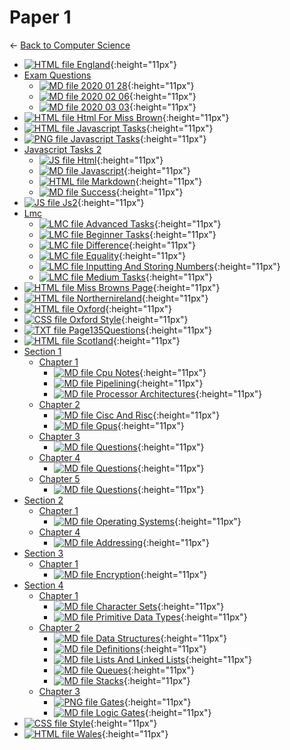 # Paper 1

← [Back to Computer Science](..)

- [![HTML file](https://img.icons8.com/windows/512/4a90e2/regular-document.png) England](england.html){:height="11px"}
- [Exam Questions](exam_questions/index.html)
  - [![MD file](exam_questions/https://img.icons8.com/windows/512/4a90e2/regular-document.png) 2020 01 28](exam_questions/2020_01_28.html){:height="11px"}
  - [![MD file](exam_questions/https://img.icons8.com/windows/512/4a90e2/regular-document.png) 2020 02 06](exam_questions/2020_02_06.html){:height="11px"}
  - [![MD file](exam_questions/https://img.icons8.com/windows/512/4a90e2/regular-document.png) 2020 03 03](exam_questions/2020_03_03.html){:height="11px"}
- [![HTML file](https://img.icons8.com/windows/512/4a90e2/regular-document.png) Html For Miss Brown](html_for_miss_brown.html){:height="11px"}
- [![HTML file](https://img.icons8.com/windows/512/4a90e2/regular-document.png) Javascript Tasks](javascript_tasks.html){:height="11px"}
- [![PNG file](https://img.icons8.com/windows/512/4a90e2/image-document.png) Javascript Tasks](javascript_tasks.png){:height="11px"}
- [Javascript Tasks 2](javascript_tasks_2/index.html)
  - [![JS file](javascript_tasks_2/https://img.icons8.com/windows/512/4a90e2/js.png) Html](javascript_tasks_2/html.js){:height="11px"}
  - [![MD file](javascript_tasks_2/https://img.icons8.com/windows/512/4a90e2/regular-document.png) Javascript](javascript_tasks_2/javascript.html){:height="11px"}
  - [![HTML file](javascript_tasks_2/https://img.icons8.com/windows/512/4a90e2/regular-document.png) Markdown](javascript_tasks_2/markdown.html){:height="11px"}
  - [![MD file](javascript_tasks_2/https://img.icons8.com/windows/512/4a90e2/regular-document.png) Success](javascript_tasks_2/success.html){:height="11px"}
- [![JS file](https://img.icons8.com/windows/512/4a90e2/js.png) Js2](js2.js){:height="11px"}
- [Lmc](lmc/index.html)
  - [![LMC file](lmc/https://img.icons8.com/windows/512/4a90e2/important-file.png) Advanced Tasks](lmc/advanced_tasks.lmc){:height="11px"}
  - [![LMC file](lmc/https://img.icons8.com/windows/512/4a90e2/important-file.png) Beginner Tasks](lmc/beginner_tasks.lmc){:height="11px"}
  - [![LMC file](lmc/https://img.icons8.com/windows/512/4a90e2/important-file.png) Difference](lmc/difference.lmc){:height="11px"}
  - [![LMC file](lmc/https://img.icons8.com/windows/512/4a90e2/important-file.png) Equality](lmc/equality.lmc){:height="11px"}
  - [![LMC file](lmc/https://img.icons8.com/windows/512/4a90e2/important-file.png) Inputting And Storing Numbers](lmc/inputting_and_storing_numbers.lmc){:height="11px"}
  - [![LMC file](lmc/https://img.icons8.com/windows/512/4a90e2/important-file.png) Medium Tasks](lmc/medium_tasks.lmc){:height="11px"}
- [![HTML file](https://img.icons8.com/windows/512/4a90e2/regular-document.png) Miss Browns Page](miss_browns_page.html){:height="11px"}
- [![HTML file](https://img.icons8.com/windows/512/4a90e2/regular-document.png) Northernireland](northernIreland.html){:height="11px"}
- [![HTML file](https://img.icons8.com/windows/512/4a90e2/regular-document.png) Oxford](oxford.html){:height="11px"}
- [![CSS file](https://img.icons8.com/windows/512/4a90e2/css.png) Oxford Style](oxford_style.css){:height="11px"}
- [![TXT file](https://img.icons8.com/windows/512/4a90e2/document.png) Page135Questions](page135questions.txt){:height="11px"}
- [![HTML file](https://img.icons8.com/windows/512/4a90e2/regular-document.png) Scotland](scotland.html){:height="11px"}
- [Section 1](section_1/index.html)
  - [Chapter 1](section_1/chapter_1/index.html)
    - [![MD file](section_1/chapter_1/https://img.icons8.com/windows/512/4a90e2/regular-document.png) Cpu Notes](section_1/chapter_1/cpu_notes.html){:height="11px"}
    - [![MD file](section_1/chapter_1/https://img.icons8.com/windows/512/4a90e2/regular-document.png) Pipelining](section_1/chapter_1/pipelining.html){:height="11px"}
    - [![MD file](section_1/chapter_1/https://img.icons8.com/windows/512/4a90e2/regular-document.png) Processor Architectures](section_1/chapter_1/processor_architectures.html){:height="11px"}
  - [Chapter 2](section_1/chapter_2/index.html)
    - [![MD file](section_1/chapter_2/https://img.icons8.com/windows/512/4a90e2/regular-document.png) Cisc And Risc](section_1/chapter_2/cisc_and_risc.html){:height="11px"}
    - [![MD file](section_1/chapter_2/https://img.icons8.com/windows/512/4a90e2/regular-document.png) Gpus](section_1/chapter_2/gpus.html){:height="11px"}
  - [Chapter 3](section_1/chapter_3/index.html)
    - [![MD file](section_1/chapter_3/https://img.icons8.com/windows/512/4a90e2/regular-document.png) Questions](section_1/chapter_3/questions.html){:height="11px"}
  - [Chapter 4](section_1/chapter_4/index.html)
    - [![MD file](section_1/chapter_4/https://img.icons8.com/windows/512/4a90e2/regular-document.png) Questions](section_1/chapter_4/questions.html){:height="11px"}
  - [Chapter 5](section_1/chapter_5/index.html)
    - [![MD file](section_1/chapter_5/https://img.icons8.com/windows/512/4a90e2/regular-document.png) Questions](section_1/chapter_5/questions.html){:height="11px"}
- [Section 2](section_2/index.html)
  - [Chapter 1](section_2/chapter_1/index.html)
    - [![MD file](section_2/chapter_1/https://img.icons8.com/windows/512/4a90e2/regular-document.png) Operating Systems](section_2/chapter_1/operating_systems.html){:height="11px"}
  - [Chapter 4](section_2/chapter_4/index.html)
    - [![MD file](section_2/chapter_4/https://img.icons8.com/windows/512/4a90e2/regular-document.png) Addressing](section_2/chapter_4/addressing.html){:height="11px"}
- [Section 3](section_3/index.html)
  - [Chapter 1](section_3/chapter_1/index.html)
    - [![MD file](section_3/chapter_1/https://img.icons8.com/windows/512/4a90e2/regular-document.png) Encryption](section_3/chapter_1/encryption.html){:height="11px"}
- [Section 4](section_4/index.html)
  - [Chapter 1](section_4/chapter_1/index.html)
    - [![MD file](section_4/chapter_1/https://img.icons8.com/windows/512/4a90e2/regular-document.png) Character Sets](section_4/chapter_1/character_sets.html){:height="11px"}
    - [![MD file](section_4/chapter_1/https://img.icons8.com/windows/512/4a90e2/regular-document.png) Primitive Data Types](section_4/chapter_1/primitive_data_types.html){:height="11px"}
  - [Chapter 2](section_4/chapter_2/index.html)
    - [![MD file](section_4/chapter_2/https://img.icons8.com/windows/512/4a90e2/regular-document.png) Data Structures](section_4/chapter_2/data_structures.html){:height="11px"}
    - [![MD file](section_4/chapter_2/https://img.icons8.com/windows/512/4a90e2/regular-document.png) Definitions](section_4/chapter_2/definitions.html){:height="11px"}
    - [![MD file](section_4/chapter_2/https://img.icons8.com/windows/512/4a90e2/regular-document.png) Lists And Linked Lists](section_4/chapter_2/lists_and_linked_lists.html){:height="11px"}
    - [![MD file](section_4/chapter_2/https://img.icons8.com/windows/512/4a90e2/regular-document.png) Queues](section_4/chapter_2/queues.html){:height="11px"}
    - [![MD file](section_4/chapter_2/https://img.icons8.com/windows/512/4a90e2/regular-document.png) Stacks](section_4/chapter_2/stacks.html){:height="11px"}
  - [Chapter 3](section_4/chapter_3/index.html)
    - [![PNG file](section_4/chapter_3/https://img.icons8.com/windows/512/4a90e2/image-document.png) Gates](section_4/chapter_3/gates.png){:height="11px"}
    - [![MD file](section_4/chapter_3/https://img.icons8.com/windows/512/4a90e2/regular-document.png) Logic Gates](section_4/chapter_3/logic_gates.html){:height="11px"}
- [![CSS file](https://img.icons8.com/windows/512/4a90e2/css.png) Style](style.css){:height="11px"}
- [![HTML file](https://img.icons8.com/windows/512/4a90e2/regular-document.png) Wales](wales.html){:height="11px"}
